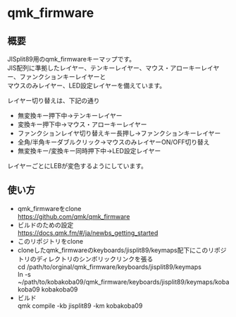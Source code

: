 # qmk_firmware

## 概要
JISplit89用のqmk_firmwareキーマップです。  
JIS配列に準拠したレイヤー、テンキーレイヤー、マウス・アローキーレイヤー、ファンクションキーレイヤーと  
マウスのみレイヤー、LED設定レイヤーを備えています。  

レイヤー切り替えは、下記の通り
* 無変換キー押下中→テンキーレイヤー
* 変換キー押下中→マウス・アローキーレイヤー
* ファンクションレイヤ切り替えキー長押し→ファンクションキーレイヤー
* 全角/半角キーダブルクリック→マウスのみレイヤーON/OFF切り替え
* 無変換キー/変換キー同時押下中→LED設定レイヤー

レイヤーごとにLEBが変色するようにしています。

## 使い方
* qmk_firmwareをclone  
https://github.com/qmk/qmk_firmware
* ビルドのための設定  
https://docs.qmk.fm/#/ja/newbs_getting_started
* このリポジトリをclone
* cloneしたqmk_firmwareのkeyboards/jisplit89/keymaps配下にこのリポジトリのディレクトリのシンボリックリンクを張る  
cd /path/to/orginal/qmk_firmware/keyboards/jisplit89/keymaps  
ln -s ~/path/to/kobakoba09/qmk_firmware/keyboards/jisplit89/keymaps/kobakoba09 kobakoba09  
* ビルド  
qmk compile -kb jisplit89 -km kobakoba09

